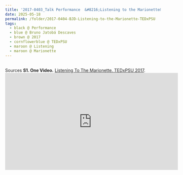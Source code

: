 ```yaml
---
title: '2017-0403_Talk Performance  &#8216;Listening to the Marionette&#8217; by Bruno Jatobá Descaves at TEDxPSU'
date: 2025-05-18
permalink: /folder/2017-0404-BJD-Listening-to-the-Marionette-TEDxPSU
tags:
  - black @ Performance
  - blue @ Bruno Jatobá Descaves
  - brown @ 2017
  - cornflowerblue @ TEDxPSU
  - maroon @ Listening
  - maroon @ Marionette
---
```


<br>

<wave-list>
  <list-title color="DarkSeaGreen" width="40">Sources</list-title>
  <list-item color="BlanchedAlmond"  width="280"><b>S1. One Video.</b> <a href="">Listening To The Marionette. TEDxPSU 2017</a>.</list-item>
</wave-list>

<iframe width="560" height="315" src="https://www.youtube.com/embed/XrYjDJ_AglU?si=ENBMC7UvlTmaiohK" title="YouTube video player" frameborder="0" allow="accelerometer; autoplay; clipboard-write; encrypted-media; gyroscope; picture-in-picture; web-share" referrerpolicy="strict-origin-when-cross-origin" allowfullscreen></iframe>